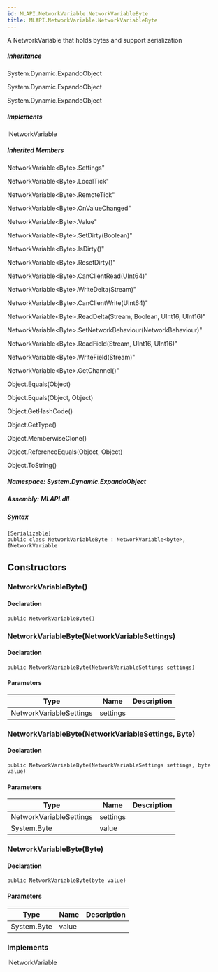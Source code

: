 ```yaml
---  
id: MLAPI.NetworkVariable.NetworkVariableByte  
title: MLAPI.NetworkVariable.NetworkVariableByte  
---
```


<div class="markdown level0 summary">

A NetworkVariable that holds bytes and support serialization

</div>

<div class="markdown level0 conceptual">

</div>

<div class="inheritance">

##### Inheritance

<div class="level0">

System.Dynamic.ExpandoObject

</div>

<div class="level1">

System.Dynamic.ExpandoObject

</div>

<div class="level2">

System.Dynamic.ExpandoObject

</div>

</div>

<div classs="implements">

##### Implements

<div>

INetworkVariable

</div>

</div>

<div class="inheritedMembers">

##### Inherited Members

<div>

NetworkVariable&lt;Byte&gt;.Settings"

</div>

<div>

NetworkVariable&lt;Byte&gt;.LocalTick"

</div>

<div>

NetworkVariable&lt;Byte&gt;.RemoteTick"

</div>

<div>

NetworkVariable&lt;Byte&gt;.OnValueChanged"

</div>

<div>

NetworkVariable&lt;Byte&gt;.Value"

</div>

<div>

NetworkVariable&lt;Byte&gt;.SetDirty(Boolean)"

</div>

<div>

NetworkVariable&lt;Byte&gt;.IsDirty()"

</div>

<div>

NetworkVariable&lt;Byte&gt;.ResetDirty()"

</div>

<div>

NetworkVariable&lt;Byte&gt;.CanClientRead(UInt64)"

</div>

<div>

NetworkVariable&lt;Byte&gt;.WriteDelta(Stream)"

</div>

<div>

NetworkVariable&lt;Byte&gt;.CanClientWrite(UInt64)"

</div>

<div>

NetworkVariable&lt;Byte&gt;.ReadDelta(Stream, Boolean, UInt16, UInt16)"

</div>

<div>

NetworkVariable&lt;Byte&gt;.SetNetworkBehaviour(NetworkBehaviour)"

</div>

<div>

NetworkVariable&lt;Byte&gt;.ReadField(Stream, UInt16, UInt16)"

</div>

<div>

NetworkVariable&lt;Byte&gt;.WriteField(Stream)"

</div>

<div>

NetworkVariable&lt;Byte&gt;.GetChannel()"

</div>

<div>

Object.Equals(Object)

</div>

<div>

Object.Equals(Object, Object)

</div>

<div>

Object.GetHashCode()

</div>

<div>

Object.GetType()

</div>

<div>

Object.MemberwiseClone()

</div>

<div>

Object.ReferenceEquals(Object, Object)

</div>

<div>

Object.ToString()

</div>

</div>

##### **Namespace**: System.Dynamic.ExpandoObject

##### **Assembly**: MLAPI.dll

##### Syntax

    [Serializable]
    public class NetworkVariableByte : NetworkVariable<byte>, INetworkVariable

## Constructors 

### NetworkVariableByte()

<div class="markdown level1 summary">

</div>

<div class="markdown level1 conceptual">

</div>

#### Declaration

    public NetworkVariableByte()

### NetworkVariableByte(NetworkVariableSettings)

<div class="markdown level1 summary">

</div>

<div class="markdown level1 conceptual">

</div>

#### Declaration

    public NetworkVariableByte(NetworkVariableSettings settings)

#### Parameters

| Type                    | Name     | Description |
|-------------------------|----------|-------------|
| NetworkVariableSettings | settings |             |

### NetworkVariableByte(NetworkVariableSettings, Byte)

<div class="markdown level1 summary">

</div>

<div class="markdown level1 conceptual">

</div>

#### Declaration

    public NetworkVariableByte(NetworkVariableSettings settings, byte value)

#### Parameters

| Type                    | Name     | Description |
|-------------------------|----------|-------------|
| NetworkVariableSettings | settings |             |
| System.Byte             | value    |             |

### NetworkVariableByte(Byte)

<div class="markdown level1 summary">

</div>

<div class="markdown level1 conceptual">

</div>

#### Declaration

    public NetworkVariableByte(byte value)

#### Parameters

| Type        | Name  | Description |
|-------------|-------|-------------|
| System.Byte | value |             |

### Implements

<div>

INetworkVariable

</div>
